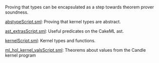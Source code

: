 Proving that types can be encapsulated as a step towards theorem prover
soundness.

[abstypeScript.sml](abstypeScript.sml):
Proving that kernel types are abstract.

[ast_extrasScript.sml](ast_extrasScript.sml):
Useful predicates on the CakeML ast.

[kernelScript.sml](kernelScript.sml):
Kernel types and functions.

[ml_hol_kernel_valsScript.sml](ml_hol_kernel_valsScript.sml):
Theorems about values from the Candle kernel program
